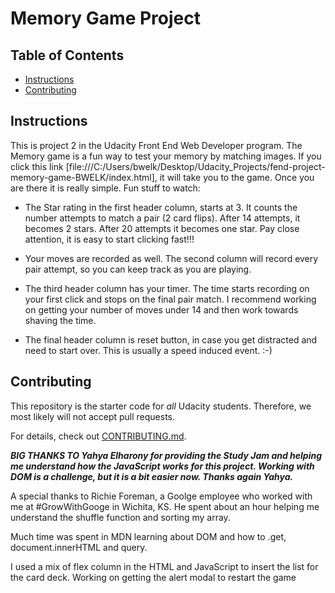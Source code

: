 # Memory Game Project

## Table of Contents

* [Instructions](#instructions)
* [Contributing](#contributing)

## Instructions

This is project 2 in the Udacity Front End Web Developer program. The Memory game is a fun way to test your memory by matching images. If you click this link [file:///C:/Users/bwelk/Desktop/Udacity_Projects/fend-project-memory-game-BWELK/index.html], it will take you to the game. Once you are there it is really simple.
Fun stuff to watch:
- The Star rating in the first header column, starts at 3. It counts the number attempts to match a pair (2 card flips). After 14 attempts, it becomes 2 stars. After 20 attempts it becomes one star. Pay close attention, it is easy to start clicking fast!!!

- Your moves are recorded as well. The second column will record every pair attempt, so you can keep track as you are playing.

- The third header column has your timer. The time starts recording on your first click and stops on the final pair match. I recommend working on getting your number of moves under 14 and then work towards shaving the time.

- The final header column is reset button, in case you get distracted and need to start over. This is usually a speed induced event. :-) 


## Contributing

This repository is the starter code for _all_ Udacity students. Therefore, we most likely will not accept pull requests.

For details, check out [CONTRIBUTING.md](CONTRIBUTING.md).


***BIG THANKS TO Yahya Elharony for providing the Study Jam and helping me understand how the JavaScript works for this project. Working with DOM is a challenge, but it is a bit easier now. Thanks again Yahya.***

A special thanks to Richie Foreman, a Goolge employee who worked with me at #GrowWithGooge in Wichita, KS. He spent about an hour helping me understand the shuffle function and sorting my array.

Much time was spent in MDN learning about DOM and how to .get, document.innerHTML and query.

I used a mix of flex column in the HTML and JavaScript to insert the list for the card deck. Working on getting the alert modal to restart the game
